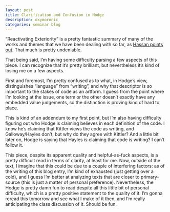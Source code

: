 ```yaml
---
layout: post
title: Clarification and Confusion in Hodge
description: oxymoronic
categories: seminar blog
---
```


“Reactivating Exteriority” is a pretty fantastic summary of many of the works and themes that we have been dealing with so far, as [Hassan points out](http://hassana85.github.io/blog/2016-02-17/Manovich-and-Hodge.html). That much is pretty undeniable.

That being said, I’m having some difficulty parsing a few aspects of this piece. I can recognize that it’s pretty brilliant, but nevertheless it’s kind of losing me on a few aspects.

First and foremost, I’m pretty confused as to what, in Hodge’s view, distinguishes “language” from “writing”, and why that descriptor is so important to the stakes of code as an artform. I guess from the point where I’m looking at the issue, one term or the other doesn’t exactly have any embedded value judgements, so the distinction is proving kind of hard to place.

This is kind of an addendum to my first point, but I’m also having difficulty figuring out who Hodge is claiming believes in each definition of the code. I know he’s claiming that Kittler views the code as writing, and Galloway/Hayles don’t, but why do they agree with Kittler? And a little bit later on, Hodge is saying that Hayles *is* claiming that code is writing? I can’t follow it.

This piece, despite its apparent quality and helpful-as-fuck aspects, is a pretty difficult read in terms of clarity, at least for me. Now, outside of the text, I imagine that this could be due to a couple of interfering factors: as of the writing of this blog entry, I’m kind of exhausted (just getting over a cold), and I guess I’m better at analyzing texts that are closer to primary-source (this is just a matter of personal preference). Nevertheless, the Hodge is pretty damn fun to read despite all this little bit of personal difficulty, which is a pretty positive statement to the quality of it. I’m gonna reread this tomorrow and see what I make of it then, and I’m really anticipating the class discussion of it. Should be fun.
